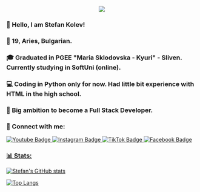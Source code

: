 <p align="center"><img src="https://github.com/stefankolevv/stefankolevv/assets/68730434/9c88ea09-75a6-4e76-8d0f-1d34d8ad4e87" /></p>

### 👋 Hello, I am Stefan Kolev!

### 👦 19, Aries, Bulgarian.

### 🎓 Graduated in PGEE "Maria Sklodovska - Kyuri" - Sliven. Currently studying in SoftUni (online).

### 💻 Coding in Python only for now. Had little bit experience with HTML in the high school. 

### 💬 Big ambition to become a Full Stack Developer.

### 📱 Connect with me:
<div id="badges">
  <a href="https://www.youtube.com/@Stefan_Kolev">
    <img src="https://img.shields.io/badge/YouTube-black?style=for-the-badge&logo=youtube&logoColor=red" alt="Youtube Badge"/>
  </a>
  <a href="https://www.instagram.com/s.kolevv">
    <img src="https://img.shields.io/badge/Instagram-black?style=for-the-badge&logo=instagram&logoColor=orange" alt="Instagram Badge"/>
  </a>
  <a href="https://tiktok.com/@stefchox">
    <img src="https://img.shields.io/badge/TikTok-black?style=for-the-badge&logo=tiktok&logoColor=white" alt="TikTok Badge"/>
  <a href="https://www.facebook.com/stefan.kolev.56829">
    <img src="https://img.shields.io/badge/Facebook-black?style=for-the-badge&logo=facebook&logoColor=blue" alt="Facebook Badge"/>
</div>

### 📊 Stats:
![Stefan's GitHub stats](https://github-readme-stats.vercel.app/api?username=stefankolevv&show_icons=true&theme=tokyonight) 

[![Top Langs](https://github-readme-stats.vercel.app/api/top-langs/?username=stefankolevv&theme=tokyonight)](https://github.com/stefankolevv/github-readme-stats)
